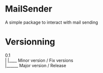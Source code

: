 # MailSender

A simple package to interact with mail sending

# Versionning

0.1  
| |____ Minor version / Fix versions  
|______ Major version / Release  